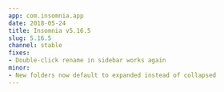 ```yaml
---
app: com.insomnia.app
date: 2018-05-24
title: Insomnia v5.16.5
slug: 5.16.5
channel: stable
fixes:
- Double-click rename in sidebar works again
minor:
- New folders now default to expanded instead of collapsed
---
```

